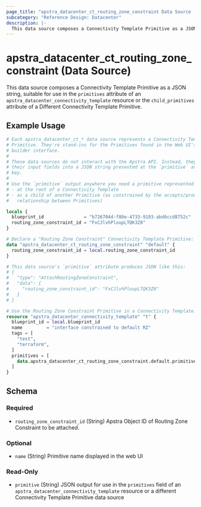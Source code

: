 ```yaml
---
page_title: "apstra_datacenter_ct_routing_zone_constraint Data Source - terraform-provider-apstra"
subcategory: "Reference Design: Datacenter"
description: |-
  This data source composes a Connectivity Template Primitive as a JSON string, suitable for use in the primitives attribute of an apstra_datacenter_connectivity_template resource or the child_primitives attribute of a Different Connectivity Template Primitive.
---
```


# apstra_datacenter_ct_routing_zone_constraint (Data Source)

This data source composes a Connectivity Template Primitive as a JSON string, suitable for use in the `primitives` attribute of an `apstra_datacenter_connectivity_template` resource or the `child_primitives` attribute of a Different Connectivity Template Primitive.


## Example Usage

```terraform
# Each apstra_datacenter_ct_* data source represents a Connectivity Template
# Primitive. They're stand-ins for the Primitives found in the Web UI's CT
# builder interface.
#
# These data sources do not interact with the Apstra API. Instead, they assemble
# their input fields into a JSON string presented at the `primitive` attribute
# key.
#
# Use the `primitive` output anywhere you need a primitive represented as JSON:
# - at the root of a Connectivity Template
# - as a child of another Primitive (as constrained by the accepts/produces
#   relationship between Primitives)

locals {
  blueprint_id               = "b726704d-f80e-4733-9103-abd6ccd8752c"
  routing_zone_constraint_id = "FxCJlvhPloupLTQK3Z8"
}

# Declare a "Routing Zone Constraint" Connectivity Template Primitive:
data "apstra_datacenter_ct_routing_zone_constraint" "default" {
  routing_zone_constraint_id = local.routing_zone_constraint_id
}

# This data source's `primitive` attribute produces JSON like this:
# {
#   "type": "AttachRoutingZoneConstraint",
#   "data": {
#     "routing_zone_constraint_id": "FxCJlvhPloupLTQK3Z8"
#   }
# }

# Use the Routing Zone Constraint Primitive in a Connectivity Template:
resource "apstra_datacenter_connectivity_template" "t" {
  blueprint_id = local.blueprint_id
  name         = "interface constrained to default RZ"
  tags = [
    "test",
    "terraform",
  ]
  primitives = [
    data.apstra_datacenter_ct_routing_zone_constraint.default.primitive
  ]
}
```

<!-- schema generated by tfplugindocs -->
## Schema

### Required

- `routing_zone_constraint_id` (String) Apstra Object ID of Routing Zone Constraint to be attached.

### Optional

- `name` (String) Primitive name displayed in the web UI

### Read-Only

- `primitive` (String) JSON output for use in the `primitives` field of an `apstra_datacenter_connectivity_template` resource or a different Connectivity Template Primitive data source
